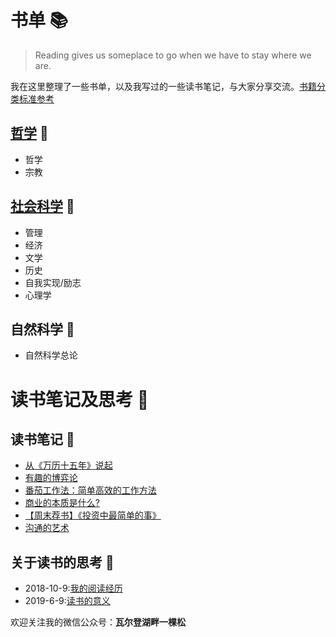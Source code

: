 # 书单 :books:

>Reading gives us someplace to go when we have to stay where we are.
>

我在这里整理了一些书单，以及我写过的一些读书笔记，与大家分享交流。[书籍分类标准参考](https://zhidao.baidu.com/question/25737511.html)

## [哲学](./philosophy) :green_book:
* 哲学
* 宗教

## [社会科学](./social-sciences) :notebook:
* 管理
* 经济
* 文学
* 历史
* 自我实现/励志
* 心理学

## 自然科学 :closed_book:
* 自然科学总论




# 读书笔记及思考 :bookmark:

## 读书笔记 :orange_book:
* [从《万历十五年》说起](https://mp.weixin.qq.com/s?__biz=MzIxNzQ4NzYxNA==&mid=2247483787&idx=1&sn=7d9d22f73ded749e876f582e66a4a76c&chksm=97f8401aa08fc90ca68adc6758c89248730606c332cd16f1cef71139bd4a4d6b1d68ee6ae687&token=1246786314&lang=zh_CN#rd)
* [有趣的博弈论](https://mp.weixin.qq.com/s?__biz=MzIxNzQ4NzYxNA==&mid=2247483822&idx=1&sn=019ace77deda959e20317fd95ca36c0f&chksm=97f8403fa08fc929f56dd2b9238af1cda59ae741a134034f67b3af9c4b3419a8204d7f6fe2e4&token=1246786314&lang=zh_CN#rd)
* [番茄工作法：简单高效的工作方法](https://mp.weixin.qq.com/s?__biz=MzIxNzQ4NzYxNA==&mid=2247483857&idx=1&sn=fe870f12298d786dddd54e41696914cb&chksm=97f84040a08fc956d2e981c421ed88ded8ce902a96b7a6d4c4d3c72715d64b3acb6067f78731&token=1246786314&lang=zh_CN#rd)
* [商业的本质是什么?](https://mp.weixin.qq.com/s?__biz=MzIxNzQ4NzYxNA==&mid=2247483867&idx=1&sn=d2f57dde02f24a7089f8df1d302c0444&chksm=97f8404aa08fc95cdcecb7801dc05a1e2f4226ce9c71ca308253789ee8877a19fe5f87e339fa&token=1246786314&lang=zh_CN#rd)
* [【周末荐书】《投资中最简单的事》](https://mp.weixin.qq.com/s?__biz=MzIxNzQ4NzYxNA==&mid=2247483950&idx=1&sn=04b7342d6e2ca8f749b0e8b9112749eb&chksm=97f843bfa08fcaa9c6d3ce81852aace862ba9deb5b6fec8bf6d756abfe9c573f4234078b791c&token=1246786314&lang=zh_CN#rd)
* [沟通的艺术](https://mp.weixin.qq.com/s?__biz=MzIxNzQ4NzYxNA==&mid=2247483958&idx=1&sn=38a3168e27765e094fe35287a87ac22c&chksm=97f843a7a08fcab1e11a9bd472ed73fdd6fcce59bb1649d0ac4fd13ad6865a3efb318b9fa901&token=1246786314&lang=zh_CN#rd)

## 关于读书的思考 :notebook_with_decorative_cover:
* 2018-10-9:[我的阅读经历](./reading-and-thinking/my-reading-experience.md)
* 2019-6-9:[读书的意义](./reading-and-thinking/why-u-want-read.md)


欢迎关注我的微信公众号：**瓦尔登湖畔一棵松**
